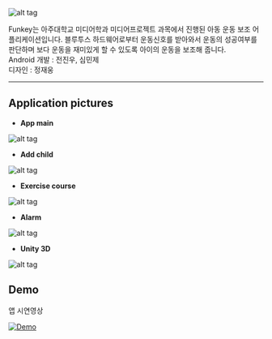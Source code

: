 
![alt tag](https://github.com/jeonjw/BluetoothExercise-Big9-/blob/master/images/intro.jpg)

Funkey는 아주대학교 미디어학과 미디어프로젝트 과목에서 진행된 아동 운동 보조 어플리케이션입니다. 블루투스 하드웨어로부터 운동신호를 받아와서 운동의 성공여부를 판단하며 보다 운동을 재미있게 할 수 있도록 아이의 운동을 보조해 줍니다.  
Android 개발 : 전진우, 심민제  
디자인 : 정재웅

-----


Application pictures
-----


 - **App main**  

![alt tag](https://github.com/jeonjw/BluetoothExercise-Big9-/blob/master/images/intro_1.jpg)  
 - **Add child**  

![alt tag](https://github.com/jeonjw/BluetoothExercise-Big9-/blob/master/images/intro_2.jpg)

 - **Exercise course**  

![alt tag](https://github.com/jeonjw/BluetoothExercise-Big9-/blob/master/images/intro_3.jpg)

 - **Alarm**  

![alt tag](https://github.com/jeonjw/BluetoothExercise-Big9-/blob/master/images/intro_5.jpg)
 - **Unity 3D**  
 
![alt tag](https://github.com/jeonjw/BluetoothExercise-Big9-/blob/master/images/intro_6.jpg)



Demo
-----

앱 시연영상

[![Demo](http://img.youtube.com/vi/_S3xNuyDxWk/0.jpg)](https://youtu.be/_S3xNuyDxWk)

